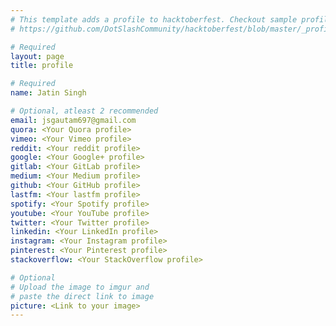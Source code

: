 ```yaml
---
# This template adds a profile to hacktoberfest. Checkout sample profile at
# https://github.com/DotSlashCommunity/hacktoberfest/blob/master/_profile/ksdme.md

# Required
layout: page
title: profile

# Required
name: Jatin Singh

# Optional, atleast 2 recommended
email: jsgautam697@gmail.com
quora: <Your Quora profile>
vimeo: <Your Vimeo profile>
reddit: <Your reddit profile>
google: <Your Google+ profile>
gitlab: <Your GitLab profile>
medium: <Your Medium profile>
github: <Your GitHub profile> 
lastfm: <Your lastfm profile>
spotify: <Your Spotify profile>
youtube: <Your YouTube profile>
twitter: <Your Twitter profile>
linkedin: <Your LinkedIn profile>
instagram: <Your Instagram profile>
pinterest: <Your Pinterest profile>
stackoverflow: <Your StackOverflow profile>

# Optional
# Upload the image to imgur and
# paste the direct link to image
picture: <Link to your image>
---
```

